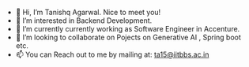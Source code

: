 - 👋 Hi, I’m Tanishq Agarwal.
Nice to meet you!
- 👀 I’m interested in Backend Development.
- 🌱 I’m currently currently working as Software Engineer in Accenture.
- 💞️ I’m looking to collaborate on Pojects on Generative AI , Spring boot etc.
- 📫 You can Reach out to me by mailing at: ta15@iitbbs.ac.in

<!---
tanishq2001/tanishq2001 is a ✨ special ✨ repository because its `README.md` (this file) appears on your GitHub profile.
You can click the Preview link to take a look at your changes.
--->
